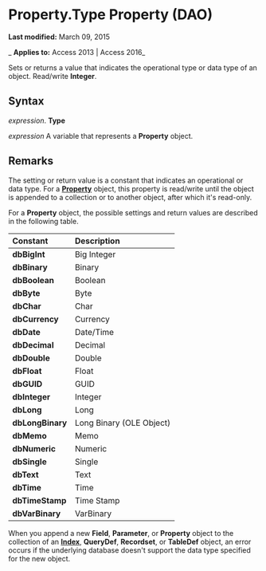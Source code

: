
# Property.Type Property (DAO)

 **Last modified:** March 09, 2015

 _ **Applies to:** Access 2013 | Access 2016_

Sets or returns a value that indicates the operational type or data type of an object. Read/write  **Integer**.


## Syntax

 _expression_. **Type**

 _expression_ A variable that represents a **Property** object.


## Remarks

The setting or return value is a constant that indicates an operational or data type. For a  **[Property](a1ecb0db-bb93-a7b5-23c3-0b73f275dfe0.md)** object, this property is read/write until the object is appended to a collection or to another object, after which it's read-only.

For a  **Property** object, the possible settings and return values are described in the following table.



|**Constant**|**Description**|
|:-----|:-----|
|**dbBigInt**|Big Integer|
|**dbBinary**|Binary|
|**dbBoolean**|Boolean|
|**dbByte**|Byte|
|**dbChar**|Char|
|**dbCurrency**|Currency|
|**dbDate**|Date/Time|
|**dbDecimal**|Decimal|
|**dbDouble**|Double|
|**dbFloat**|Float|
|**dbGUID**|GUID|
|**dbInteger**|Integer|
|**dbLong**|Long|
|**dbLongBinary**|Long Binary (OLE Object)|
|**dbMemo**|Memo|
|**dbNumeric**|Numeric|
|**dbSingle**|Single|
|**dbText**|Text|
|**dbTime**|Time|
|**dbTimeStamp**|Time Stamp|
|**dbVarBinary**|VarBinary|
When you append a new  **Field**, **Parameter**, or **Property** object to the collection of an **[Index](92c32cad-ec8a-1243-1d18-83f50b269ecb.md)**, **QueryDef**, **Recordset**, or **TableDef** object, an error occurs if the underlying database doesn't support the data type specified for the new object.

